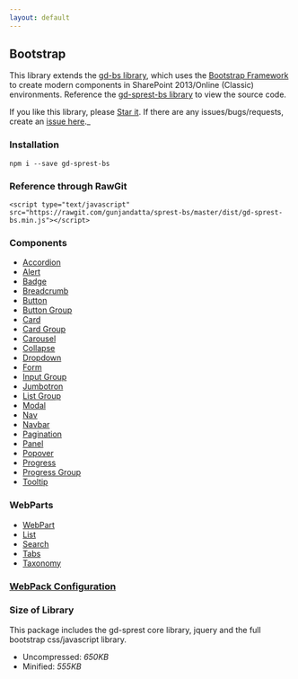 ```yaml
---
layout: default
---
```


## Bootstrap

This library extends the [gd-bs library](https://github.com/gunjandatta/gd-bs), which uses the [Bootstrap Framework](https://getbootstrap.com/) to create modern components in SharePoint 2013/Online (Classic) environments. Reference the [gd-sprest-bs library](https://github.com/gunjandatta/sprest-bs) to view the source code.

If you like this library, please [Star it](https://github.com/gunjandatta/sprest-bs). If there are any issues/bugs/requests, create an [issue here](https://github.com/gunjandatta/sprest-bs/issues)._

### Installation
```
npm i --save gd-sprest-bs
```

### Reference through RawGit
```
<script type="text/javascript" src="https://rawgit.com/gunjandatta/sprest-bs/master/dist/gd-sprest-bs.min.js"></script>
```

### Components
- [Accordion](components/accordion)
- [Alert](components/alert)
- [Badge](components/badge)
- [Breadcrumb](components/breadcrumb)
- [Button](components/button)
- [Button Group](components/buttongroup)
- [Card](components/card)
- [Card Group](components/cardgroup)
- [Carousel](components/carousel)
- [Collapse](components/collapse)
- [Dropdown](components/dropdown)
- [Form](components/form)
- [Input Group](components/inputgroup)
- [Jumbotron](components/jumbotron)
- [List Group](components/listgroup)
- [Modal](components/modal)
- [Nav](components/nav)
- [Navbar](components/navbar)
- [Pagination](components/pagination)
- [Panel](comopnents/panel)
- [Popover](components/popover)
- [Progress](components/progress)
- [Progress Group](components/progressgroup)
- [Tooltip](components/tooltip)

### WebParts
- [WebPart](webparts/webpart)
- [List](webparts/list)
- [Search](webparts/search)
- [Tabs](webparts/tabs)
- [Taxonomy](webparts/taxonomy)

### [WebPack Configuration](webpack)

### Size of Library
This package includes the gd-sprest core library, jquery and the full bootstrap css/javascript library.
- Uncompressed: _650KB_
- Minified: _555KB_